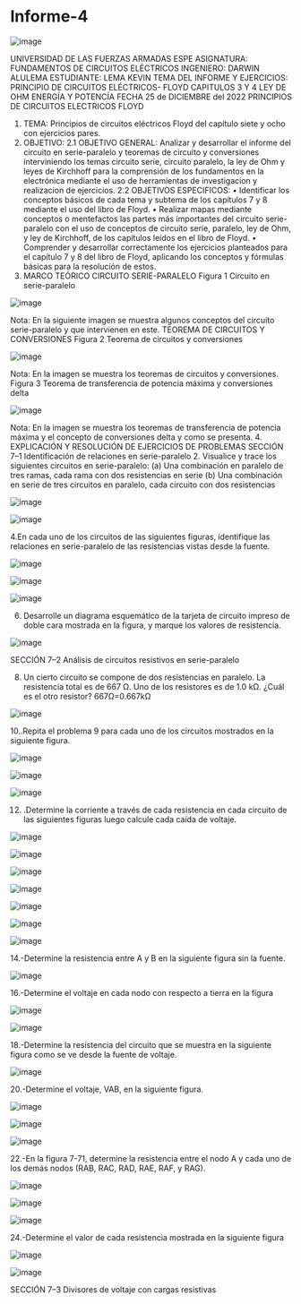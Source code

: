 # Informe-4

![image](https://user-images.githubusercontent.com/116772752/207201776-715155bd-9106-42bb-9510-bf0d8c2301d1.png)

UNIVERSIDAD DE LAS FUERZAS ARMADAS ESPE
ASIGNATURA: FUNDAMENTOS DE CIRCUITOS ELÉCTRICOS
INGENIERO: DARWIN ALULEMA
ESTUDIANTE: LEMA KEVIN
TEMA DEL INFORME Y EJERCICIOS: PRINCIPIO DE CIRCUITOS ELÉCTRICOS- FLOYD CAPITULOS 3 Y 4 LEY DE OHM ENERGÍA Y POTENCÍA
FECHA 25 de DICIEMBRE del 2022 PRINCIPIOS DE CIRCUITOS ELECTRICOS FLOYD
1.	TEMA: Principios de circuitos eléctricos Floyd del capítulo siete y ocho con ejercicios pares.
2.	OBJETIVO:
2.1 OBJETIVO GENERAL: Analizar y desarrollar el informe del circuito en serie-paralelo y teoremas de circuito y conversiones interviniendo los temas circuito serie, circuito paralelo, la ley de Ohm y leyes de Kirchhoff para la comprensión de los fundamentos en la electrónica mediante el uso de herramientas de investigacion y realizacion de ejercicios.
2.2 OBJETIVOS ESPECIFICOS: • Identificar los conceptos básicos de cada tema y subtema de los capítulos 7 y 8 mediante el uso del libro de Floyd. • Realizar mapas mediante conceptos o mentefactos las partes más importantes del circuito serie- paralelo con el uso de conceptos de circuito serie, paralelo, ley de Ohm, y ley de Kirchhoff, de los capítulos leídos en el libro de Floyd. • Comprender y desarrollar correctamente los ejercicios planteados para el capítulo 7 y 8 del libro de Floyd, aplicando los conceptos y fórmulas básicas para la resolución de estos.
3.	MARCO TEÓRICO
CIRCUITO SERIE-PARALELO
Figura 1 Circuito en serie-paralelo

![image](https://user-images.githubusercontent.com/116772752/207201812-bf05750b-8eca-4f58-8029-7efee8fd1002.png)

Nota: En la siguiente imagen se muestra algunos conceptos del circuito serie-paralelo y que intervienen en este.
TEOREMA DE CIRCUITOS Y CONVERSIONES
Figura 2 Teorema de circuitos y conversiones

![image](https://user-images.githubusercontent.com/116772752/207201883-28497548-04c0-4705-8dc3-b2dbdd627c20.png)

Nota: En la imagen se muestra los teoremas de circuitos y conversiones.  
Figura 3 Teorema de transferencia de potencia máxima y conversiones delta

![image](https://user-images.githubusercontent.com/116772752/207201941-6f8da669-b065-44a9-87ae-a4f3c11d48d5.png)

Nota: En la imagen se muestra los teoremas de transferencia de potencia máxima y el concepto de conversiones delta y como se presenta.
4.	EXPLICACIÓN Y RESOLUCIÓN DE EJERCICIOS DE PROBLEMAS
SECCIÓN 7–1 Identificación de relaciones en serie-paralelo
2.	Visualice y trace los siguientes circuitos en serie-paralelo: (a) Una combinación en paralelo de tres ramas, cada rama con dos resistencias en serie (b) Una combinación en serie de tres circuitos en paralelo, cada circuito con dos resistencias

![image](https://user-images.githubusercontent.com/116772752/207202004-a533a9a7-5806-473d-b1e7-8585482b3310.png)

![image](https://user-images.githubusercontent.com/116772752/207202037-71fac3b8-c67c-4775-a7ad-f17c331e84d2.png)

4.En cada uno de los circuitos de las siguientes figuras, identifique las relaciones en serie-paralelo de las resistencias vistas desde la fuente.

![image](https://user-images.githubusercontent.com/116772752/207202080-9dd733f3-2bf3-4502-ab4d-2b1d6b9c0c0b.png)

![image](https://user-images.githubusercontent.com/116772752/207202109-b3a11ddc-fa0b-4798-a152-e249a7cee3fc.png)

![image](https://user-images.githubusercontent.com/116772752/207202133-48cba598-4939-4ee5-b0de-ac4ab81cff76.png)

6. Desarrolle un diagrama esquemático de la tarjeta de circuito impreso de doble cara mostrada en la figura, y marque los valores de resistencia.

![image](https://user-images.githubusercontent.com/116772752/207202176-0bc3c502-c775-406e-a4ef-f89940ed0c7a.png)

SECCIÓN 7–2 Análisis de circuitos resistivos en serie-paralelo

8. Un cierto circuito se compone de dos resistencias en paralelo. La resistencia total es de 667 Ω. Uno de los resistores es de 1.0 kΩ. ¿Cuál es el otro resistor? 667Ω=0.667kΩ

![image](https://user-images.githubusercontent.com/116772752/207202230-0d45a436-4d33-40b5-99b4-4df65cec1177.png)

10..Repita el problema 9 para cada uno de los circuitos mostrados en la siguiente figura.

![image](https://user-images.githubusercontent.com/116772752/207202275-4f2c5acd-8b75-4983-941a-0e04cd2bb40f.png)

![image](https://user-images.githubusercontent.com/116772752/207202314-8877a9d3-138f-41b0-b76e-4540047a7c6d.png)

![image](https://user-images.githubusercontent.com/116772752/207202345-43475d08-59fb-4198-a2af-14668de2a72c.png)

12. .Determine la corriente a través de cada resistencia en cada circuito de las siguientes figuras luego calcule cada caída de voltaje.

![image](https://user-images.githubusercontent.com/116772752/207202411-6eca0dcb-d076-492a-839a-24300050e9cb.png)

![image](https://user-images.githubusercontent.com/116772752/207202433-cc2e3320-d77d-4c69-9817-50df7aa8e9e4.png)

![image](https://user-images.githubusercontent.com/116772752/207202453-05428288-1641-4d3d-bc01-0fdbdfc0e75c.png)

![image](https://user-images.githubusercontent.com/116772752/207202492-0c755f28-5c24-42c9-acc0-f85887f17406.png)

![image](https://user-images.githubusercontent.com/116772752/207202509-68164998-535c-473d-9cb6-001a3ee47eb2.png)

![image](https://user-images.githubusercontent.com/116772752/207202545-8d288cc2-255d-4f94-8b5f-03413dbf0e72.png)

![image](https://user-images.githubusercontent.com/116772752/207202566-e6a3a937-d0b0-4bdd-bac5-91d943c28add.png)

14.-Determine la resistencia entre A y B en la siguiente figura sin la fuente.

![image](https://user-images.githubusercontent.com/116772752/207202619-8b887dcb-f22b-479b-9920-17b1b6f924d1.png)

16.-Determine el voltaje en cada nodo con respecto a tierra en la figura

![image](https://user-images.githubusercontent.com/116772752/207202662-5a38ef97-6243-4f4d-9ab0-8aa7c67ceaf0.png)

![image](https://user-images.githubusercontent.com/116772752/207202686-f202ce5e-6e75-4562-b849-fada996384c1.png)

18.-Determine la resistencia del circuito que se muestra en la siguiente figura como se ve desde la fuente de voltaje.

![image](https://user-images.githubusercontent.com/116772752/207202728-10a155b6-4f6d-4819-ab65-ab21b0f01e54.png)

20.-Determine el voltaje, VAB, en la siguiente figura.

![image](https://user-images.githubusercontent.com/116772752/207202776-ee1f2bd8-f3bb-4e4e-9148-cdd097b0ea97.png)

![image](https://user-images.githubusercontent.com/116772752/207202790-0da01a7d-2649-4f7a-ab5f-d513054c371b.png)

![image](https://user-images.githubusercontent.com/116772752/207202812-d56b3562-359d-42d1-bbf5-7d6777552e7b.png)

22.-En la figura 7-71, determine la resistencia entre el nodo A y cada uno de los demás nodos (RAB, RAC, RAD, RAE, RAF, y RAG).

![image](https://user-images.githubusercontent.com/116772752/207202890-454bb1c9-a3c9-4f8a-a730-7fffe29287cb.png)

![image](https://user-images.githubusercontent.com/116772752/207202926-e81738be-022e-46e5-a097-27a6bb38fd16.png)

![image](https://user-images.githubusercontent.com/116772752/207202953-3570b4f2-32b4-44c1-bb0a-1a0439a99e47.png)

24.-Determine el valor de cada resistencia mostrada en la siguiente figura

![image](https://user-images.githubusercontent.com/116772752/207202998-cb974e4f-c39e-41c6-a2af-085467d98553.png)

![image](https://user-images.githubusercontent.com/116772752/207203013-8af0b709-94b8-4ce7-bc15-c6a7bb5a913e.png)

SECCIÓN 7–3 Divisores de voltaje con cargas resistivas

